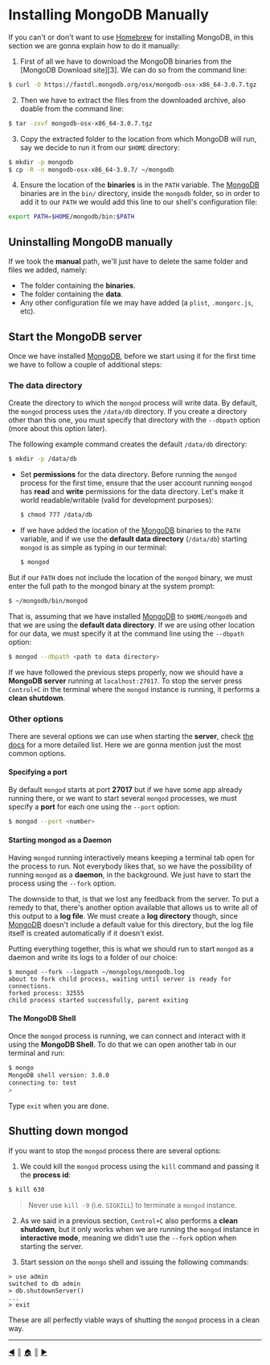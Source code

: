 # Installing MongoDB Manually
If you can't or don't want to use [Homebrew][2] for installing MongoDB, in this section we are gonna explain how to do it manually:

1. First of all we have to download the MongoDB binaries from the [MongoDB Download site][3]. We can do so from the command line:

  ```bash
  $ curl -O https://fastdl.mongodb.org/osx/mongodb-osx-x86_64-3.0.7.tgz
  ```
2. Then we have to extract the files from the downloaded archive, also doable from the command line:

  ```bash
  $ tar -zxvf mongodb-osx-x86_64-3.0.7.tgz
  ```

3. Copy the extracted folder to the location from which MongoDB will run, say we decide to run it from our `$HOME` directory:

  ```bash
  $ mkdir -p mongodb
  $ cp -R -n mongodb-osx-x86_64-3.0.7/ ~/mongodb
  ```

4. Ensure the location of the **binaries** is in the `PATH` variable. The [MongoDB][1] binaries are in the `bin/` directory, inside the `mongodb` folder, so in order to add it to our `PATH` we would add this line to our shell's configuration file:

  ```bash
  export PATH=$HOME/mongodb/bin:$PATH
  ```

## Uninstalling MongoDB manually
If we took the **manual** path, we'll just have to delete the same folder and files we added, namely:

* The folder containing the **binaries**.
* The folder containing the **data**.
* Any other configuration file we may have added (a `plist`, `.mongorc.js`, etc).


## Start the MongoDB server
Once we have installed [MongoDB][1], before we start using it for the first time we have to follow a couple of additional steps:

### The data directory
Create the directory to which the `mongod` process will write data. By default, the `mongod` process uses the `/data/db` directory. If you create a directory other than this one, you must specify that directory with the `--dbpath` option (more about this option later).

The following example command creates the default `/data/db` directory:

```bash
$ mkdir -p /data/db
```

* Set **permissions** for the data directory. Before running the `mongod` process for the first time, ensure that the user account running `mongod` has **read** and **write** permissions for the data directory. Let's make it world readable/writable (valid for development purposes):

  ```bash
  $ chmod 777 /data/db
  ```

* If we have added the location of the [MongoDB][1] binaries to the `PATH` variable, and if we use the **default data directory** (`/data/db`) starting `mongod` is as simple as typing in our terminal:

  ```bash
  $ mongod
  ```

But if our `PATH` does not include the location of the `mongod` binary, we must enter the full path to the mongod binary at the system prompt:

```bash
$ ~/mongodb/bin/mongod
```

That is, assuming that we have installed [MongoDB][1] to `$HOME/mongodb` and that we are using the **default data directory**. If we are using other location for our data, we must specify it at the command line using the `--dbpath` option:

```bash
$ mongod --dbpath <path to data directory>
```

If we have followed the previous steps properly, now we should have a **MongoDB server** running at `localhost:27017`. To stop the server press `Control+C` in the terminal where the `mongod` instance is running, it performs a **clean shutdown**.

### Other options
There are several options we can use when starting the **server**, check [the docs][2] for a more detailed list. Here we are gonna mention just the most common options.

#### Specifying a port
By default `mongod` starts at port **27017** but if we have some app already running there, or we want to start several `mongod` processes, we must specify a **port** for each one using the `--port` option:

```bash
$ mongod --port <number>
```

#### Starting mongod as a Daemon
Having `mongod` running interactively means keeping a terminal tab open for the process to run. Not everybody likes that, so we have the possibility of running `mongod` as a **daemon**, in the background. We just have to start the process using the `--fork` option.

The downside to that, is that we lost any feedback from the server. To put a remedy to that, there's another option available that allows us to write all of this output to a **log file**. We must create a **log directory** though, since [MongoDB][1] doesn't include a default value for this directory, but the log file itself is created automatically if it doesn't exist.

Putting everything together, this is what we should run to start `mongod` as a daemon and write its logs to a folder of our choice:

```
$ mongod --fork --logpath ~/mongologs/mongodb.log
about to fork child process, waiting until server is ready for connections.
forked process: 32555
child process started successfully, parent exiting
```

#### The MongoDB Shell
Once the `mongod` process is running, we can connect and interact with it using the **MongoDB Shell**. To do that we can open another tab in our terminal and run:

```bash
$ mongo
MongoDB shell version: 3.0.0
connecting to: test
>
```
Type `exit` when you are done.

## Shutting down mongod
If you want to stop the `mongod` process there are several options:

1. We could kill the `mongod` process using the `kill` command and passing it the **process id**:

  ```bash
  $ kill 630
  ```

  > Never use `kill -9` (i.e. `SIGKILL`) to terminate a `mongod` instance.

2. As we said in a previous section, `Control+C` also performs a **clean shutdown**, but it only works when we are running the `mongod` instance in **interactive mode**, meaning we didn't use the `--fork` option when starting the server.

3. Start session on the `mongo` shell and issuing the following commands:
```
> use admin
switched to db admin
> db.shutdownServer()
...
> exit
```

These are all perfectly viable ways of shutting the `mongod` process in a clean way.

---
[:arrow_backward:][back] ║ [:house:][home] ║ [:arrow_forward:][next]

<!-- navigation -->
[home]: ../README.md
[back]: homebrew_installation.md
[next]: agent_mongod.md


<!-- links -->
[1]: https://www.mongodb.org/
[2]: https://docs.mongodb.org/manual/tutorial/manage-mongodb-processes/
